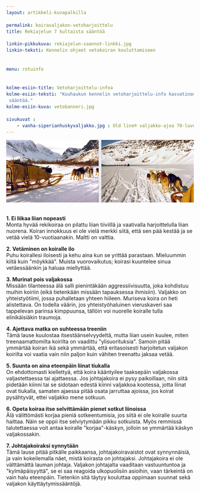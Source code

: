 ```yaml
---
layout: artikkeli-kuvapalkilla

permalink: koiravaljakon-vetoharjoittelu
title: Rekiajelun 7 kultaista sääntöä

linkin-pikkukuva: rekiajelun-saannot-linkki.jpg
linkin-teksti: Kennelin ohjeet vetokoiran kouluttamiseen


menu: rotuinfo


kolme-esiin-title: Vetoharjoittelu-infoa
kolme-esiin-teksti: "Kuuhaukun kennelin vetoharjoittelu-info kasvatinomistajille. Rekiajelun 7 kultaista 
 sääntöä."
kolme-esiin-kuva: vetobanneri.jpg

sivukuvat :
    - vanha-siperianhuskyvaljakko.jpg : Old line® valjakko-ajoa 70-luvulla
---
```

<center>
<img src="images/koiravaljakko-tunturi.jpg"/>
</center><br>

**1. Ei liikaa liian nopeasti**  
Monta hyvää rekikoiraa on pilattu liian tiiviillä ja 
vaativalla harjoittelulla liian nuorena. Koiran innokkuus ei ole vielä merkki siitä, 
että sen pää kestää ja se vetää vielä 10-vuotiaanakin. Maltti on valttia.

**2. Vetäminen on koiralle ilo**  
Puhu koirallesi iloisesti ja kehu aina kun se yrittää parastaan. 
Mieluummin kiitä kuin "möykkää". Muista vuorovaikutus; koirasi kuuntelee sinua 
vetäessäänkin ja haluaa miellyttää.

**3. Murinat pois valjakossa**  
Missään tilanteessa älä salli pienintäkään aggressiivisuutta, 
joka kohdistuu muihin koiriin (eikä tietenkään missään tapauksessa ihmisiin). Valjakko 
on yhteistyötiimi, jossa puhalletaan yhteen hiileen. Muriseva koira on heti alistettava. 
On todella väärin, jos yhteistyöhaluinen vieruskaveri saa tappelevan parinsa kimppuunsa, 
tällöin voi nuorelle koiralle tulla elinikäisiäkin traumoja.

**4. Ajettava matka on suhteessa treeniin**  
Tämä lause kuulostaa itsestäänselvyydeltä, 
mutta liian usein kuulee, miten treenaamattomilta koirilta on vaadittu "ylisuorituksia". Samoin pitää ymmärtää koiran ikä sekä ymmärtää, että eritasoisesti harjoitetun valjakon koirilta voi vaatia vain niin paljon kuin vähiten treenattu jaksaa vetää.

**5. Suunta on aina eteenpäin liinat tiukalla**  
On ehdottomasti kiellettyä, että koira 
kääntyilee taaksepäin valjakossa valjastettaessa tai ajattaessa. Jos johtajakoira ei pysy paikoillaan, niin siitä pidetään 
kiinni tai se sidotaan edestä kiinni valjakkoa kootessa, jotta liinat ovat tiukalla, 
samaten ajaessa pitää osata jarruttaa ajoissa, jos koirat pysähtyvät, ettei valjakko mene sotkuun.

**6. Opeta koiraa itse selvittämään pienet sotkut liinoissa**  
Älä välittömästi korjaa 
pieniä sotkeentumisia, jos siitä ei ole koiralle suurta haittaa. Näin se oppii itse 
selviytymään pikku sotkuista. Myös remmissä talutettaessa voit antaa koiralle 
"korjaa"-käskyn, jolloin se ymmärtää käskyn valjakossakin.

**7. Johtajakoiraksi synnytään**  
Tämä lause pitää pitkälle paikkaansa, johtajakoiravaistot 
ovat synnynnäisiä, ja vain kokeilemalla näet, mistä koirasta on johtajaksi. Johtajakoira 
ei ole välttämättä lauman johtaja. Valjakon johtajalta vaaditaan vastuuntuntoa ja 
"kylmäpäisyyttä", se ei saa reagoida ulkopuolisiin asioihin, vaan tärkeintä on vain 
halu eteenpäin. Tietenkin sitä täytyy kouluttaa oppimaan suunnat sekä valjakon käyttäytymissääntöjä.
